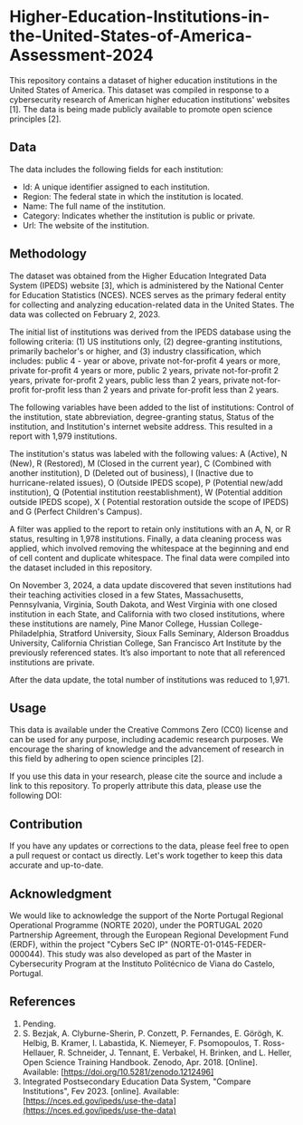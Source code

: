 # Higher-Education-Institutions-in-the-United-States-of-America-Assessment-2024

This repository contains a dataset of higher education institutions in the United States of America. This dataset was compiled in response to a cybersecurity research of American higher education institutions' websites [1]. The data is being made publicly available to promote open science principles [2].

## Data

The data includes the following fields for each institution:

- Id: A unique identifier assigned to each institution.
- Region: The federal state in which the institution is located.
- Name: The full name of the institution.
- Category: Indicates whether the institution is public or private.
- Url: The website of the institution.

## Methodology

The dataset was obtained from the Higher Education Integrated Data System (IPEDS) website [3], which is administered by the National Center for Education Statistics (NCES). NCES serves as the primary federal entity for collecting and analyzing education-related data in the United States. The data was collected on February 2, 2023.

The initial list of institutions was derived from the IPEDS database using the following criteria: (1) US institutions only, (2) degree-granting institutions, primarily bachelor's or higher, and (3) industry classification, which includes: public 4 - year or above, private not-for-profit 4 years or more, private for-profit 4 years or more, public 2 years, private not-for-profit 2 years, private for-profit 2 years, public less than 2 years, private not-for-profit for-profit less than 2 years and private for-profit less than 2 years.

The following variables have been added to the list of institutions: Control of the institution, state abbreviation, degree-granting status, Status of the institution, and Institution's internet website address. This resulted in a report with 1,979 institutions.

The institution's status was labeled with the following values: A (Active), N (New), R (Restored), M (Closed in the current year), C (Combined with another institution), D (Deleted out of business), I (Inactive due to hurricane-related issues), O (Outside IPEDS scope), P (Potential new/add institution), Q (Potential institution reestablishment), W (Potential addition outside IPEDS scope), X ( Potential restoration outside the scope of IPEDS) and G (Perfect Children's Campus).

A filter was applied to the report to retain only institutions with an A, N, or R status, resulting in 1,978 institutions. Finally, a data cleaning process was applied, which involved removing the whitespace at the beginning and end of cell content and duplicate whitespace. The final data were compiled into the dataset included in this repository.

On November 3, 2024, a data update discovered that seven institutions had their teaching activities closed in a few States, Massachusetts, Pennsylvania, Virginia, South Dakota, and West Virginia with one closed institution in each State, and California with two closed institutions, where these institutions are namely, Pine Manor College, Hussian College-Philadelphia, Stratford University, Sioux Falls Seminary, Alderson Broaddus University, California Christian College, San Francisco Art Institute by the previously referenced states. It’s also important to note that all referenced institutions are private.      

After the data update, the total number of institutions was reduced to 1,971. 

## Usage

This data is available under the Creative Commons Zero (CC0) license and can be used for any purpose, including academic research purposes. We encourage the sharing of knowledge and the advancement of research in this field by adhering to open science principles [2].

If you use this data in your research, please cite the source and include a link to this repository. To properly attribute this data, please use the following DOI:

## Contribution

If you have any updates or corrections to the data, please feel free to open a pull request or contact us directly. Let's work together to keep this data accurate and up-to-date.

## Acknowledgment

We would like to acknowledge the support of the Norte Portugal Regional Operational Programme (NORTE 2020), under the PORTUGAL 2020 Partnership Agreement, through the European Regional Development Fund (ERDF), within the project "Cybers SeC IP" (NORTE-01-0145-FEDER-000044). This study was also developed as part of the Master in Cybersecurity Program at the Instituto Politécnico de Viana do Castelo, Portugal.

## References

1. Pending.
2. S. Bezjak, A. Clyburne-Sherin, P. Conzett, P. Fernandes, E. Görögh, K. Helbig, B. Kramer, I. Labastida, K. Niemeyer, F. Psomopoulos, T. Ross-Hellauer, R. Schneider, J. Tennant, E. Verbakel, H. Brinken, and L. Heller, Open Science Training Handbook. Zenodo, Apr. 2018. [Online]. Available: [https://doi.org/10.5281/zenodo.1212496]
3. Integrated Postsecondary Education Data System, "Compare Institutions", Fev 2023. [online]. Available: [https://nces.ed.gov/ipeds/use-the-data](https://nces.ed.gov/ipeds/use-the-data)

